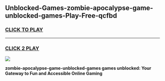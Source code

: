 
## Unblocked-Games-zombie-apocalypse-game-unblocked-games-Play-Free-qcfbd
<h3>
<a href="https://premium76.site?title=zombie-apocalypse-game-unblocked-games&ref=10A">CLICK TO PLAY</a></h3>
<hr>

<h3>
<a href="https://premium76.site?title=zombie-apocalypse-game-unblocked-games&ref=10A">CLICK 2 PLAY</a>
  
</h3>

<a href="https://premium76.site?title=zombie-apocalypse-game-unblocked-games&ref=10A"><img src="https://clearcache.store/games.png"></a>


**zombie-apocalypse-game-unblocked-games games unblocked: Your Gateway to Fun and Accessible Online Gaming**
